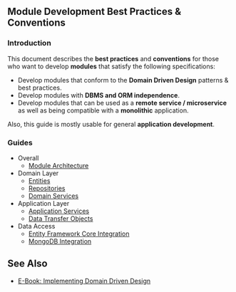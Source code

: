 ## Module Development Best Practices & Conventions

### Introduction

This document describes the **best practices** and **conventions** for those who want to develop **modules** that satisfy the following specifications:

* Develop modules that conform to the **Domain Driven Design** patterns & best practices.
* Develop modules with **DBMS and ORM independence**.
* Develop modules that can be used as a **remote service / microservice** as well as being compatible with a **monolithic** application.

Also, this guide is mostly usable for general **application development**.

### Guides

* Overall
  * [Module Architecture](./module-architecture.md)
* Domain Layer
  * [Entities](./entities.md)
  * [Repositories](./repositories.md)
  * [Domain Services](./domain-services.md)
* Application Layer
  * [Application Services](./application-services.md)
  * [Data Transfer Objects](./data-transfer-objects.md)
* Data Access
  * [Entity Framework Core Integration](./entity-framework-core-integration.md)
  * [MongoDB Integration](./mongodb-integration.md)  

## See Also

* [E-Book: Implementing Domain Driven Design](https://abp.io/books/implementing-domain-driven-design)
